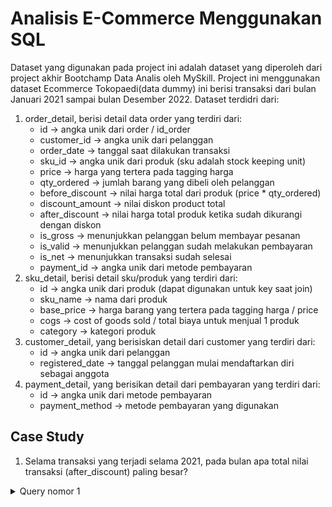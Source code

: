 # Analisis E-Commerce Menggunakan SQL

Dataset yang digunakan pada project ini adalah dataset yang diperoleh dari project akhir Bootchamp Data Analis oleh MySkill. Project ini menggunakan dataset Ecommerce Tokopaedi(data dummy) ini berisi transaksi dari bulan Januari 2021 sampai bulan Desember 2022. Dataset terdidri dari:
1.  order_detail, berisi detail data order yang terdiri dari:
      * id → angka unik dari order / id_order
      * customer_id → angka unik dari pelanggan
      * order_date → tanggal saat dilakukan transaksi
      * sku_id → angka unik dari produk (sku adalah stock keeping unit)
      * price → harga yang tertera pada tagging harga
      * qty_ordered → jumlah barang yang dibeli oleh pelanggan
      * before_discount → nilai harga total dari produk (price * qty_ordered)
      * discount_amount → nilai diskon product total
      * after_discount → nilai harga total produk ketika sudah dikurangi dengan diskon
      * is_gross → menunjukkan pelanggan belum membayar pesanan
      * is_valid → menunjukkan pelanggan sudah melakukan pembayaran
      * is_net → menunjukkan transaksi sudah selesai
      * payment_id → angka unik dari metode pembayaran
2.  sku_detail, berisi detail sku/produk yang terdiri dari:
      * id → angka unik dari produk (dapat digunakan untuk key saat join)
      * sku_name → nama dari produk
      * base_price → harga barang yang tertera pada tagging harga / price
      * cogs → cost of goods sold / total biaya untuk menjual 1 produk
      * category → kategori produk
3.  customer_detail, yang berisiskan detail dari customer yang terdiri dari:
      * id → angka unik dari pelanggan
      * registered_date → tanggal pelanggan mulai mendaftarkan diri sebagai anggota
4.  payment_detail, yang berisikan detail dari pembayaran yang terdiri dari:
      * id → angka unik dari metode pembayaran
      * payment_method → metode pembayaran yang digunakan

  ## Case Study
  1. Selama transaksi yang terjadi selama 2021, pada bulan apa total nilai transaksi (after_discount) paling besar?
<details>
<summary>Query nomor 1 </summary>
``` sql
     select 
            format_date("%B", date(order_date)) as bulan,
            sum(after_discount) as total_sales
     from `latihan-sql-1-399313.tokopaedi.order_detail`
     where
       is_valid=1 
       and extract(year from order_date) = 2021
     group by 1
     order by 2 desc
     limit 5;
```
<details>
     
     ![](Images/no1_study_case.png)
     
     Berdasarkan tabel yang telah didapat, pada tahun 2021 nilai transaksi paling besar berada pada bulan Agustus sebesar      227862744.0
     
  2. Selama transaksi pada tahun 2022, kategori apa yang menghasilkan nilai transaksi paling besar?
     <details>
     <summary>Query nomor 2</summary>
     select 
       sd.category,
       round(sum(od.after_discount),2) total
     from `latihan-sql-1-399313.tokopaedi.order_detail` as od
     left join `latihan-sql-1-399313.tokopaedi.sku_detail` as sd
     on od.sku_id=sd.id
     where
       is_valid=1
       and extract(year from order_date)= 2022
     group by 1
     order by 2 desc
     limit 5;
     </details>

     ![](Images/no2_study_case.png)
     
     kagetori yang menghasilkan nilai transaksi paling besar, yaitu kategori Mobiles & Tablets sebesar 918451576.0
     
 3. Bandingkan nilai transaksi dari masing-masing kategori pada tahun 2021 dengan 2022. Sebutkan kategori apa saja yang         mengalami peningkatan dan kategori apa yang mengalami penurunan nilai transaksi dari tahun 2021 ke 2022.
     <details>
          <summary>Query nomor 3</summary>
     ''' sql
          with data as(
            select
              sd.category as category,
              sum(case when extract(year from order_date)=2022 then od.after_discount else 0 end) as sales_2022,
              sum(case when extract(year from order_date) =2021 then od.after_discount else 0 end) as sales_2021
            from `latihan-sql-1-399313.tokopaedi.order_detail` as od
            left join `latihan-sql-1-399313.tokopaedi.sku_detail` as sd
            on od.sku_id = sd.id
            where
              is_valid=1
            group by 1
          )
          select 
            category,
            round(sales_2021, 1) sales2021,
            round(sales_2022, 1) sales2022,
            round(sales_2022-sales_2021,1) as growth
          from data
          order by 4 desc;
     </details>
     
     ![](Images/no3_study_case.png)
     
     Berdasarkan tabel yang diperoleh di atas terdapat 13 kategori yang mengalami peningkatan, tiga teratas yang menalami        peningkatan adalah kategori mobiles & Tablets, Entertainment dan Appliances. Sedangkan terdapat dua kategori yang           mengalami penurunan yaitu kategori Books dan kategori Others.

  4. Tampilkan top 5 metode pembayaran yang paling populer digunakan selama 2022! (berdasarkan total unique order)
     <details>
          <summary>Query nomor 4</summary>
     ``` sql
          select 
            pd.payment_method as metode_pembayaran,
            count(distinct od.id) as jumlah_transaksi
          from `latihan-sql-1-399313.tokopaedi.order_detail` as od
          left join `latihan-sql-1-399313.tokopaedi.payment_detail` as pd
          on (od.payment_id = pd.id)
          where
            is_valid=1
            and extract(year from order_date)=2022
          group by 1
          order by 2 desc
          limit 5;
     ```
     </details>
     
     ![](Images/no4_study_case.png)
     
     Top 5 metode pembayaran paling populer yang digunakan selama tahun 2022 secara berurutan dari yang terbesar jumlah          transaksinya, yaitu COD, Payaxis, Customercredit, Easypay dan Jazzwallet

5.  Urutan produk berdasarkan nilai transaksinya (Samsung, Apple, Sony, Huawei, Lenovo)
     <details>
          <summary>Query nomor 5</summary>
     ``` sql
          with a as
            (select
            case
              when lower(sd.sku_name) like '%samsung%' then 'Samsung'
              when lower(sd.sku_name) like '%iphone%' or lower(sd.sku_name) like '%ipad%' 
              or lower(sd.sku_name) like '%macbook%' or lower(sd.sku_name) like '%apple%' then 'Apple'
              when lower(sd.sku_name) like '%sony%' then 'Sony'
              when lower(sd.sku_name) like '%huawei%'then 'Huawei'
              when lower(sd.sku_name) like '%lenovo%' then 'Lenovo'
              else 'lainnya'
              end as nama_produk,
            sum(od.after_discount) as nilai_transaksi
            from `latihan-sql-1-399313.tokopaedi.order_detail` as od
            join `latihan-sql-1-399313.tokopaedi.sku_detail` as sd
            on od.sku_id = sd.id
            where
              is_valid=1
            group by 1
            )
            select nama_produk, nilai_transaksi
            from a
            where nama_produk != 'lainnya'
            order by 2 desc;
     ```
     </details>
     
     ![](Images/no5_study_case.png)
     
     produk Samsung berada diurutan pertama dengan nilai transaksi 588764148.0 diikuti oleh Apple sebesar 445282530.0, lalu      Sony sebesar 63960718.0, Huawei sebesar 63160260.0 dan Lenovo diperingkat ke-lima dengan nilai transaksi 62379800.4.
